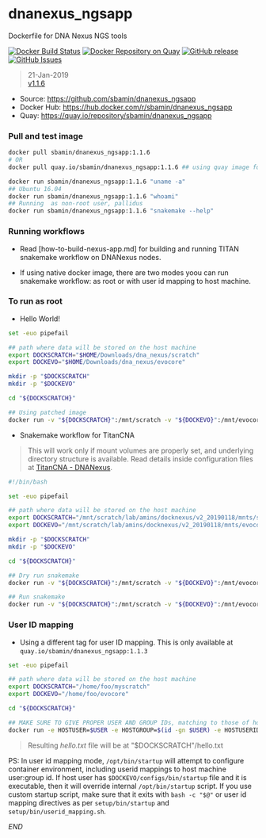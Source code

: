 # dnanexus_ngsapp

Dockerfile for DNA Nexus NGS tools

[![Docker Build Status](https://img.shields.io/docker/automated/sbamin/dnanexus_ngsapp.svg)](https://hub.docker.com/r/sbamin/dnanexus_ngsapp/) [![Docker Repository on Quay](https://quay.io/repository/sbamin/dnanexus_ngsapp/status "Docker Repository on Quay")](https://quay.io/repository/sbamin/dnanexus_ngsapp) [![GitHub release](https://img.shields.io/github/release/sbamin/dnanexus_ngsapp.svg)](https://github.com/sbamin/dnanexus_ngsapp/releases/tag/v1.1.6) [![GitHub Issues](https://img.shields.io/github/issues/sbamin/dnanexus_ngsapp.svg)](https://github.com/sbamin/dnanexus_ngsapp/issues)

>21-Jan-2019   
>[v1.1.6](https://github.com/sbamin/dnanexus_ngsapp/releases/tag/v1.1.6)   

*   Source: https://github.com/sbamin/dnanexus_ngsapp
*   Docker Hub: https://hub.docker.com/r/sbamin/dnanexus_ngsapp
*   Quay: https://quay.io/repository/sbamin/dnanexus_ngsapp

### Pull and test image

```sh
docker pull sbamin/dnanexus_ngsapp:1.1.6
# OR
docker pull quay.io/sbamin/dnanexus_ngsapp:1.1.6 ## using quay image for dx app asset

docker run sbamin/dnanexus_ngsapp:1.1.6 "uname -a"
## Ubuntu 16.04
docker run sbamin/dnanexus_ngsapp:1.1.6 "whoami"
## Running  as non-root user, pallidus
docker run sbamin/dnanexus_ngsapp:1.1.6 "snakemake --help"
```

### Running workflows

*   Read [how-to-build-nexus-app.md] for building and running TITAN snakemake workflow on DNANexus nodes.

*   If using native docker image, there are two modes yoou can run snakemake workflow: as root or with user id mapping to host machine.

### To run as root

*   Hello World!

```sh
set -euo pipefail

## path where data will be stored on the host machine
export DOCKSCRATCH="$HOME/Downloads/dna_nexus/scratch"
export DOCKEVO="$HOME/Downloads/dna_nexus/evocore"

mkdir -p "$DOCKSCRATCH"
mkdir -p "$DOCKEVO"

cd "${DOCKSCRATCH}"

## Using patched image
docker run -v "${DOCKSCRATCH}":/mnt/scratch -v "${DOCKEVO}":/mnt/evocore sbamin/dnanexus_ngsapp:1.1.6 "printf 'Hello World! I am '; id -a | tee -a /mnt/scratch/hello.txt"
```

*   Snakemake workflow for TitanCNA

>This will work only if mount volumes are properly set, and underlying directory structure is available. Read details inside configuration files at [TitanCNA - DNANexus](https://github.com/sbamin/TitanCNA/tree/dnanexus).

```sh
#!/bin/bash

set -euo pipefail

## path where data will be stored on the host machine
export DOCKSCRATCH="/mnt/scratch/lab/amins/docknexus/v2_20190118/mnts/scratch"
export DOCKEVO="/mnt/scratch/lab/amins/docknexus/v2_20190118/mnts/evocore"

mkdir -p "$DOCKSCRATCH"
mkdir -p "$DOCKEVO"

cd "${DOCKSCRATCH}"

## Dry run snakemake
docker run -v "${DOCKSCRATCH}":/mnt/scratch -v "${DOCKEVO}":/mnt/evocore quay.io/sbamin/dnanexus_ngsapp:1.1.6 "cd /mnt/evocore/repos/TitanCNA/scripts/snakemake && ./run_snakemake_nexus.sh -m DRY | tee -a /mnt/scratch/testrun.log"

## Run snakemake
docker run -v "${DOCKSCRATCH}":/mnt/scratch -v "${DOCKEVO}":/mnt/evocore quay.io/sbamin/dnanexus_ngsapp:1.1.6 "cd /mnt/evocore/repos/TitanCNA/scripts/snakemake && ./run_snakemake_nexus.sh -m RUN | tee -a /mnt/scratch/testrun.log"
```

### User ID mapping

*   Using a different tag for user ID mapping. This is only available at `quay.io/sbamin/dnanexus_ngsapp:1.1.3`

```sh
set -euo pipefail

## path where data will be stored on the host machine
export DOCKSCRATCH="/home/foo/myscratch"
export DOCKEVO="/home/foo/evocore"

cd "${DOCKSCRATCH}"

## MAKE SURE TO GIVE PROPER USER AND GROUP IDs, matching to those of host machine
docker run -e HOSTUSER=$USER -e HOSTGROUP=$(id -gn $USER) -e HOSTUSERID=$UID -e HOSTGROUPID=$(id -g $USER) -v "${DOCKSCRATCH}":/mnt/scratch -v "${DOCKEVO}":/mnt/evocore quay.io/sbamin/dnanexus_ngsapp:1.1.3 "printf 'Hello World! I am '; id -a | tee -a /mnt/scratch/hello.txt"
```

>Resulting *hello.txt* file will be at "$DOCKSCRATCH"/hello.txt  

PS: In user id mapping mode, `/opt/bin/startup` will attempt to configure container environment, including userid mappings to host machine user:group id. If host user has `$DOCKEVO/configs/bin/startup` file and it is executable, then it will override internal `/opt/bin/startup` script. If you use custom startup script, make sure that it exits with `bash -c "$@"` or user id mapping directives as per `setup/bin/startup` and `setup/bin/userid_mapping.sh`.

_END_
